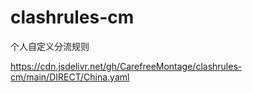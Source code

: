 # clashrules-cm
个人自定义分流规则

https://cdn.jsdelivr.net/gh/CarefreeMontage/clashrules-cm/main/DIRECT/China.yaml
